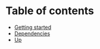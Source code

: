 # Table of contents

* [Getting started](README.md)
* [Dependencies](dependencies.md)
* [Up](up.md)

